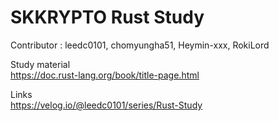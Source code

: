 # SKKRYPTO Rust Study

Contributor : leedc0101, chomyungha51, Heymin-xxx, RokiLord

Study material<br>
https://doc.rust-lang.org/book/title-page.html

Links<br>
https://velog.io/@leedc0101/series/Rust-Study
